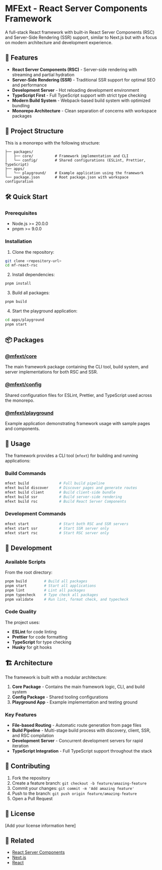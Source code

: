 # MFExt - React Server Components Framework

A full-stack React framework with built-in React Server Components (RSC) and Server-Side Rendering (SSR) support, similar to Next.js but with a focus on modern architecture and development experience.

## 🚀 Features

- **React Server Components (RSC)** - Server-side rendering with streaming and partial hydration
- **Server-Side Rendering (SSR)** - Traditional SSR support for optimal SEO and performance
- **Development Server** - Hot reloading development environment
- **TypeScript First** - Full TypeScript support with strict type checking
- **Modern Build System** - Webpack-based build system with optimized bundling
- **Monorepo Architecture** - Clean separation of concerns with workspace packages

## 📁 Project Structure

This is a monorepo with the following structure:

```
├── packages/
│   ├── core/          # Framework implementation and CLI
│   └── config/        # Shared configurations (ESLint, Prettier, TypeScript)
├── apps/
│   └── playground/    # Example application using the framework
└── package.json       # Root package.json with workspace configuration
```

## 🛠 Quick Start

### Prerequisites

- Node.js >= 20.0.0
- pnpm >= 9.0.0

### Installation

1. Clone the repository:

```bash
git clone <repository-url>
cd mf-react-rsc
```

2. Install dependencies:

```bash
pnpm install
```

3. Build all packages:

```bash
pnpm build
```

4. Start the playground application:

```bash
cd apps/playground
pnpm start
```

## 📦 Packages

### [@mfext/core](./packages/core/)

The main framework package containing the CLI tool, build system, and server implementations for both RSC and SSR.

### [@mfext/config](./packages/config/)

Shared configuration files for ESLint, Prettier, and TypeScript used across the monorepo.

### [@mfext/playground](./apps/playground/)

Example application demonstrating framework usage with sample pages and components.

## 🎯 Usage

The framework provides a CLI tool (`mfext`) for building and running applications:

### Build Commands

```bash
mfext build              # Full build pipeline
mfext build discover     # Discover pages and generate routes
mfext build client       # Build client-side bundle
mfext build ssr          # Build server-side rendering
mfext build rsc          # Build React Server Components
```

### Development Commands

```bash
mfext start              # Start both RSC and SSR servers
mfext start ssr          # Start SSR server only
mfext start rsc          # Start RSC server only
```

## 🧪 Development

### Available Scripts

From the root directory:

```bash
pnpm build        # Build all packages
pnpm start        # Start all applications
pnpm lint         # Lint all packages
pnpm typecheck    # Type check all packages
pnpm validate     # Run lint, format check, and typecheck
```

### Code Quality

The project uses:

- **ESLint** for code linting
- **Prettier** for code formatting
- **TypeScript** for type checking
- **Husky** for git hooks

## 🏗 Architecture

The framework is built with a modular architecture:

1. **Core Package** - Contains the main framework logic, CLI, and build system
2. **Config Package** - Shared tooling configurations
3. **Playground App** - Example implementation and testing ground

### Key Features

- **File-based Routing** - Automatic route generation from page files
- **Build Pipeline** - Multi-stage build process with discovery, client, SSR, and RSC compilation
- **Development Server** - Concurrent development servers for rapid iteration
- **TypeScript Integration** - Full TypeScript support throughout the stack

## 🤝 Contributing

1. Fork the repository
2. Create a feature branch: `git checkout -b feature/amazing-feature`
3. Commit your changes: `git commit -m 'Add amazing feature'`
4. Push to the branch: `git push origin feature/amazing-feature`
5. Open a Pull Request

## 📄 License

[Add your license information here]

## 🔗 Related

- [React Server Components](https://react.dev/blog/2023/03/22/react-labs-what-we-have-been-working-on-march-2023#react-server-components)
- [Next.js](https://nextjs.org/)
- [React](https://react.dev/)
